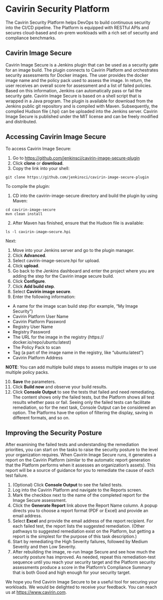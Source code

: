 # Cavirin Security Platform

The Cavirin Security Platform helps DevOps to build continuous security into the CI/CD pipeline. The Platform is equipped with RESTful APIs and secures cloud-based and on-prem workloads with a rich set of security and compliance benchmarks.
## Cavirin Image Secure
Cavirin Image Secure is a Jenkins plugin that can be used as a security gate for an image build. The plugin connects to Cavirin Platform and orchestrates security assessments for Docker images. The user provides the docker image name and the policy pack used to assess the image. In return, the user receives an overall score for assessment and a list of failed policies. Based on this information, Jenkins can automatically pass or fail the security gate.
Cavirin Image Secure is based on a shell script that is wrapped in a Java program. The plugin is available for download from the Jenkins public git repository and is compiled with Maven. Subsequently, the complied Hudson file (.hpi) can be uploaded into the Jenkins server. Cavirin Image Secure is published under the MIT license and can be freely modified and distributed.
## Accessing Cavirin Image Secure
To access Cavirin Image Secure:
1.	Go to https://github.com/jenkinsci/cavirin-image-secure-plugin
2.	Click **clone** or **download**. 
3.	Copy the link into your shell:
```
git clone https://github.com/jenkinsci/cavirin-image-secure-plugin
```
To compile the plugin:
1.	CD into the cavirin-image-secure directory and build the plugin by using Maven:
```
cd cavirin-image-secure
mvn clean install
```
2.	After Maven has finished, ensure that the Hudson file is available:
```
ls -l cavirin-image–secure.hpi
```
Next:

1.	Move into your Jenkins server and go to the plugin manager.
2.	Click **Advanced**.
3.	Select cavirin-image-secure.hpi for upload.
4.	Click **upload**.
5.	Go back to the Jenkins dashboard and enter the project where you are adding the step for the Cavirin image secure build.
6.	Click **Configure**.
7.	Click **Add build step**.
8.	Select **Cavirin image secure**.
9.	Enter the following information:
   -	A name for the image scan build step (for example, “My Image Security”)
   -	Cavirin Platform User Name 
   -	Cavirin Platform Password
   -	Registry User Name
   -	Registry Password
   -	The URL for the image in the registry (https:// docker.io/repo/ubuntu:latest)
   -	The Policy Pack to scan
   -	Tag (a part of the image name in the registry, like “ubuntu:latest”)
   -	Cavirin Platform Address

**NOTE**: You can add multiple build steps to assess multiple images or to use multiple policy packs.

10.	**Save** the parameters.
11.	Click **Build now** and observe your build results.
12.	Click **Console Output** to see the tests that failed and need remediating. The content shows only the failed tests, but the Platform shows all test results whether pass or fail. Seeing only the failed tests can facilitate remediation, so for the next task, Console Output can be considered an option. The Platforms have the option of filtering the display, saving in different formats, and so on.
## Improving the Security Posture
After examining the failed tests and understanding the remediation priorities, you can start on the tasks to raise the security posture to the level your organization requires. 
When Cavirin Image Secure runs, it generates a report on the Cavirin Platform (similar to the automatic report generation that the Platform performs when it assesses an organization’s assets). This report will be a source of guidance for you to remediate the cause of each test failure.
1.	(Optional) Click **Console Output** to see the failed tests. 
2.	Log into the Cavirin Platform and navigate to the Reports screen.
3.	Mark the checkbox next to the name of the completed report for the Image Secure assessment.
4.	Click the **Generate Report** link above the Report Name column. A popup directs you to choose a report format (PDF or Excel) and provide an email address.
5.	Select **Excel** and provide the email address of the report recipient. For each failed test, the report lists the suggested remediation. (Other pathways to suggested remediation exist on the Platform, but getting a report is the simplest for the purpose of this task description.)
6.	Start by remediating the High Severity failures, followed by Medium Severity and then Low Severity. 
7.	After rebuilding the image, re-run Image Secure and see how much the security posture has improved. As needed, repeat this remediation-test sequence until you reach your security target and the Platform security assessments produce a score in the Platform’s Compliance Summary that is both Good and high enough for your security target.

We hope you find Cavirin Image Secure to be a useful tool for securing your workloads. We would be delighted to receive your feedback. You can reach us at https://www.cavirin.com.
